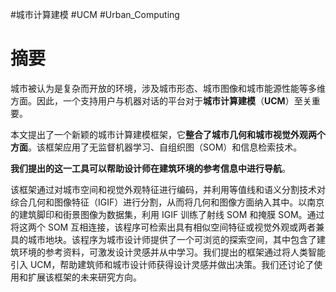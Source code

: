 #城市计算建模 #UCM #Urban_Computing 
# 摘要

城市被认为是复杂而开放的环境，涉及城市形态、城市图像和城市能源性能等多维方面。因此，一个支持用户与机器对话的平台对于**城市计算建模**（**UCM**）至关重要。

本文提出了一个新颖的城市计算建模框架，它**整合了城市几何和城市视觉外观两个方面**。该框架应用了无监督机器学习、自组织图（SOM）和信息检索技术。

**我们提出的这一工具可以帮助设计师在建筑环境的参考信息中进行导航**。

该框架通过对城市空间和视觉外观特征进行编码，并利用等值线和语义分割技术对综合几何和图像特征（IGIF）进行分割，从而将几何和图像方面纳入其中。以南京的建筑脚印和街景图像为数据集，利用 IGIF 训练了射线 SOM 和掩膜 SOM。通过将这两个 SOM 互相连接，该程序可检索出具有相似空间特征或视觉外观或两者兼具的城市地块。该程序为城市设计师提供了一个可浏览的探索空间，其中包含了建筑环境的参考资料，可激发设计灵感并从中学习。我们提出的框架通过将人类智能引入 UCM，帮助建筑师和城市设计师获得设计灵感并做出决策。我们还讨论了使用和扩展该框架的未来研究方向。